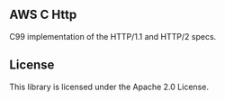## AWS C Http

C99 implementation of the HTTP/1.1 and HTTP/2 specs.

## License

This library is licensed under the Apache 2.0 License. 

